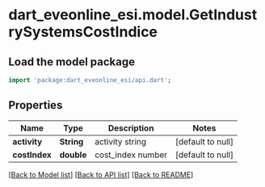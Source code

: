 # dart_eveonline_esi.model.GetIndustrySystemsCostIndice

## Load the model package
```dart
import 'package:dart_eveonline_esi/api.dart';
```

## Properties
Name | Type | Description | Notes
------------ | ------------- | ------------- | -------------
**activity** | **String** | activity string | [default to null]
**costIndex** | **double** | cost_index number | [default to null]

[[Back to Model list]](../README.md#documentation-for-models) [[Back to API list]](../README.md#documentation-for-api-endpoints) [[Back to README]](../README.md)


